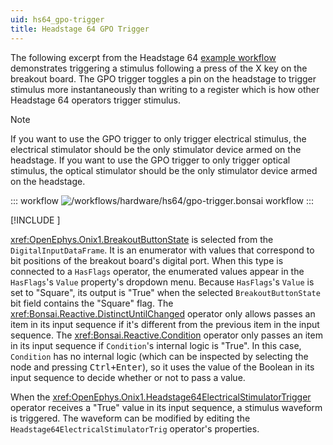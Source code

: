 ```yaml
---
uid: hs64_gpo-trigger
title: Headstage 64 GPO Trigger
---
```


The following excerpt from the Headstage 64 [example
workflow](xref:hs64_workflow) demonstrates triggering a stimulus following a
press of the X key on the breakout board. The GPO trigger toggles a pin on the
headstage to trigger stimulus more instantaneously than writing to a register
which is how other Headstage 64 operators trigger stimulus.

> [!NOTE]
> If you want to use the GPO trigger to only trigger electrical stimulus, the
> electrical stimulator should be the only stimulator device armed on the
> headstage. If you want to use the GPO trigger to only trigger optical
> stimulus, the optical stimulator should be the only stimulator device armed on
> the headstage. 

::: workflow
![/workflows/hardware/hs64/gpo-trigger.bonsai workflow](../../../workflows/hardware/hs64/gpo-trigger.bonsai)
:::

[!INCLUDE [<digital-io-info>](<../../../includes/breakout-digital-io.md>)]

<xref:OpenEphys.Onix1.BreakoutButtonState> is selected from the
`DigitalInputDataFrame`. It is an enumerator with values that correspond to bit
positions of the breakout board's digital port. When this type is connected to a
`HasFlags` operator, the enumerated values appear in the `HasFlags`'s `Value`
property's dropdown menu. Because `HasFlags`'s `Value` is set to "Square", its
output is "True" when the selected `BreakoutButtonState` bit field contains the
"Square" flag. The <xref:Bonsai.Reactive.DistinctUntilChanged> operator only
allows passes an item in its input sequence if it's different from the previous
item in the input sequence. The <xref:Bonsai.Reactive.Condition> operator only
passes an item in its input sequence if `Condition`'s internal logic
is "True". In this case, `Condition` has no internal logic (which can
be inspected by selecting the node and pressing <kbd>Ctrl+Enter</kbd>), so it
uses the value of the Boolean in its input sequence to decide whether or not to
pass a value.

When the <xref:OpenEphys.Onix1.Headstage64ElectricalStimulatorTrigger> operator
receives a "True" value in its input sequence, a stimulus waveform is triggered.
The waveform can be modified by editing the
`Headstage64ElectricalStimulatorTrig` operator's properties.